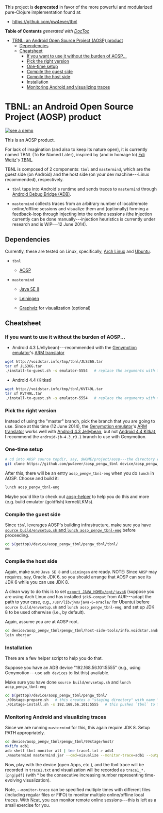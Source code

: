 This project is **deprecated** in favor of the more powerful and modularized pure-Clojure implementation found at:
* https://github.com/pw4ever/tbnl

<!-- START doctoc generated TOC please keep comment here to allow auto update -->
<!-- DON'T EDIT THIS SECTION, INSTEAD RE-RUN doctoc TO UPDATE -->
**Table of Contents**  *generated with [DocToc](http://doctoc.herokuapp.com/)*

- [TBNL: an Android Open Source Project (AOSP) product](#tbnl-an-android-open-source-project-aosp-product)
  - [Dependencies](#dependencies)
  - [Cheatsheet](#cheatsheet)
    - [If you want to use it without the burden of AOSP...](#if-you-want-to-use-it-without-the-burden-of-aosp)
    - [Pick the right version](#pick-the-right-version)
    - [One-time setup](#one-time-setup)
    - [Compile the guest side](#compile-the-guest-side)
    - [Compile the host side](#compile-the-host-side)
    - [Installation](#installation)
    - [Monitoring Android and visualizing traces](#monitoring-android-and-visualizing-traces)

<!-- END doctoc generated TOC please keep comment here to allow auto update -->

# TBNL: an Android Open Source Project (AOSP) product

[![see a demo](http://img.youtube.com/vi/tAXsuHNtMdg/0.jpg)](http://youtu.be/tAXsuHNtMdg)

This is an AOSP product. 

For lack of imagination (and also to keep its nature open), it is currently named TBNL (To Be Named Later), inspired by (and in homage to) [Edi Weitz](http://weitz.de/)'s [TBNL](http://weitz.de/tbnl/).

TBNL is composed of 2 components: `tbnl` and `mastermind`, which are the guest side (on Android) and the host side (on your dev machine---Linux recommended), respectively. 

* `tbnl` taps into Android's runtime and sends traces to `mastermind` through [Android Debug Bridge (ADB)](https://developer.android.com/tools/help/adb.html).

* `mastermind` collects traces from an arbitrary number of local/remote online/offline sessions and visualize them and (optionally) forming a feedback-loop through injecting into the online sessions (the injection currently can be done manually---injection heuristics is currently under research and is WIP---12 June 2014).

## Dependencies

Currently, these are tested on Linux, specifically, [Arch Linux](https://www.archlinux.org/) and [Ubuntu](http://www.ubuntu.com/).

* `tbnl`

  * [AOSP](http://source.android.com/source/index.html)

* `mastermind`

  * [Java SE 8](http://openjdk.java.net/projects/jdk8/)

  * [Leiningen](http://leiningen.org/)

  * [Graphviz](http://www.graphviz.org/) for visualization (optional)

## Cheatsheet

### If you want to use it without the burden of AOSP...

* Android 4.3 (Jellybean)---recommended with the [Genymotion emulator](http://www.genymotion.com/)'s [ARM translator](http://forum.xda-developers.com/showthread.php?t=2528952)

```bash
wget http://voidstar.info/tmp/tbnl/JLS36G.tar
tar xf JLS36G.tar
./install-to-guest.sh -s emulator-5554   # replace the arguments with the ones you use with ADB to connect with your Android device/emulator
```

* Android 4.4 (Kitkat)

```bash
wget http://voidstar.info/tmp/tbnl/KVT49L.tar
tar xf KVT49L.tar
./install-to-guest.sh -s emulator-5554   # replace the arguments with the ones you use with ADB to connect with your Android device/emulator
```

### Pick the right version

Instead of using the "master" branch, pick the branch that you are going to use. Since at this time (12 June 2014), the [Genymotion emulator](http://www.genymotion.com/)'s [ARM translator](http://forum.xda-developers.com/showthread.php?t=2528952) works well with [Android 4.3 Jellybean](http://www.androidfilehost.com/?fid=23311191640114013), but not [Android 4.4 Kitkat](http://www.androidfilehost.com/?fid=23311191640114013), I recommend the `android-jb-4.3_r3.1` branch to use with Genymotion.

### One-time setup

```bash
# cd into AOSP source topdir, say, $HOME/project/aosp---the directory outputed by $(gettop) after "source build/envsetup.sh"
git clone https://github.com/pw4ever/aosp_pengw_tbnl device/aosp_pengw_tbnl
```

After this, there will be an entry `aosp_pengw_tbnl-eng` when you do `lunch` in AOSP. Choose and build it:

```bash
lunch aosp_pengw_tbnl-eng
```

Maybe you'd like to check out [aosp-helper][] to help you do this and more (e.g. build emulator (goldfish) kernel/LKMs).

### Compile the guest side

Since `tbnl` leverages AOSP's building infrastructure, make sure you have [`source build/envsetup.sh` and `lunch aosp_pengw_tbnl-eng`](http://source.android.com/source/building-running.html) before proceeding.

```bash
cd $(gettop)/device/aosp_pengw_tbnl/pengw_tbnl/tbnl/
mm
```

### Compile the host side

Again, make sure `Java SE 8` and `Leiningen` are ready. NOTE: Since `AOSP` may requires, say, Oracle JDK 6, so you should arrange that AOSP can see its JDK 6 while you can use JDK 8.

A clean way to do this is to set [`export JAVA_HOME=/opt/java6`](device/aosp_pengw_tbnl/pengw_tbnl/frameworks/base/cmds/tbnl/) (suppose you are using Arch Linux and has installed `jdk6-compat` from AUR---adapt the path to your case, e.g., `/usr/lib/jvm/java-6-oracle/` for Ubuntu) before `source build/envsetup.sh` and `lunch aosp_pengw_tbnl-eng`, and set up JDK 8 to be used otherwise (i.e., by default).

Again, assume you are at AOSP root.

```bash
cd device/aosp_pengw_tbnl/pengw_tbnl/host-side-tools/info.voidstar.android.tbnl.mastermind
lein uberjar
```

### Installation

There are a few helper script to help you do that.

Suppose you have an ADB device "192.168.56.101:5555" (e.g., using Genymotion---use `adb devices` to list this) available.

Make sure you have done `source build/envsetup.sh` and `lunch aosp_pengw_tbnl-eng`

```bash
cd $(gettop)/device/aosp_pengw_tbnl/pengw_tbnl/
./00stage-prepare.sh   # this creates a "staging directory" with name "99stage" and collects `tbnl` and `mastermind` into appropriate places under it
./01stage-install.sh -s 192.168.56.101:5555   # this pushes `tbnl` to the device and set up permissions appripriately
```

### Monitoring Android and visualizing traces

Since we are running `mastermind` for this, this again require JDK 8. Setup PATH appropriately.

```bash
cd device/aosp_pengw_tbnl/pengw_tbnl/99stage/host/
mkfifo adb1
adb shell tbnl monitor all | tee trace1.txt > adb1
./mastermind mastermind.jar --cmd=visualize --monitor-trace=adb1 --output-name-root=trace1 --verbose=true
```

Now, play with the device (open Apps, etc.), and the tbnl trace will be recorded in `trace1.txt` and visualization will be recorded as `trace1_*.[png|pdf]` (with * be the consecutive increasing number representing time-evolving visualization).

Note, `--monitor-trace` can be specified multiple times with different files (including regular files or FIFO) to monitor multiple online/offline local traces. With [Ncat](http://nmap.org/ncat/), you can monitor remote online sessions---this is left as a small exercise for you.

[aosp-helper]: https://github.com/pw4ever/aosp-hacking-helper "AOSP hacking helper"

